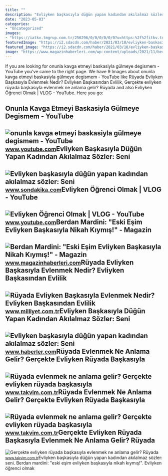 ```yaml
---
title: ""
description: "Evliyken başkasıyla düğün yapan kadından akılalmaz sözler: seni"
date: "2023-05-03"
categories:
- "Uncategorized"
images:
- "https://iatkv.tmgrup.com.tr/256296/0/0/0/0/0/0?u=https:%2f%2fitkv.tmgrup.com.tr%2falbum%2f2021%2f12%2f29%2f1640807489790.jpg&amp;mw=1100&amp;l=1"
featuredImage: "https://i2.sdacdn.com/haber/2021/03/18/evliyken-baskasiyla-dugun-yapan-kadindan-14003500_5998_amp.jpg"
featured_image: "https://i2.sdacdn.com/haber/2021/03/18/evliyken-baskasiyla-dugun-yapan-kadindan-14003500_5998_amp.jpg"
image: "https://www.magazinhaberleri.com/wp-content/uploads/2021/11/berdan-mardini-eski-esim-evliyken-baskasiyla-nikah-kiymis.jpg"
---
```


If you are looking for onunla kavga etmeyi baskasiyla gülmeye degismem - YouTube you've came to the right page. We have 9 Images about onunla kavga etmeyi baskasiyla gülmeye degismem - YouTube like Rüyada Evliyken Başkasıyla Evlenmek Nedir? Evliyken Başkasından Evlilik, Gerçekte evliyken rüyada başkasıyla evlenmek ne anlama gelir? Rüyada and also Evliyken Öğrenci Olmak | VLOG - YouTube. Here you go:

Onunla Kavga Etmeyi Baskasiyla Gülmeye Degismem - YouTube
---------------------------------------------------------

 ![onunla kavga etmeyi baskasiyla gülmeye degismem - YouTube](https://i.ytimg.com/vi/oodafvl0zkA/maxresdefault.jpg) <small>www.youtube.com</small>Evliyken Başkasıyla Düğün Yapan Kadından Akılalmaz Sözler: Seni
---------------------------------------------------------------

 ![Evliyken başkasıyla düğün yapan kadından akılalmaz sözler: Seni](https://i2.sdacdn.com/haber/2021/03/18/evliyken-baskasiyla-dugun-yapan-kadindan-14003500_5998_amp.jpg) <small>www.sondakika.com</small>Evliyken Öğrenci Olmak | VLOG - YouTube
---------------------------------------

 ![Evliyken Öğrenci Olmak | VLOG - YouTube](https://i.ytimg.com/vi/FnM0wTtsJgU/maxresdefault.jpg) <small>www.youtube.com</small>Berdan Mardini: "Eski Eşim Evliyken Başkasıyla Nikah Kıymış!" - Magazin
-----------------------------------------------------------------------

 ![Berdan Mardini: "Eski Eşim Evliyken Başkasıyla Nikah Kıymış!" - Magazin](https://www.magazinhaberleri.com/wp-content/uploads/2021/11/berdan-mardini-eski-esim-evliyken-baskasiyla-nikah-kiymis.jpg) <small>www.magazinhaberleri.com</small>Rüyada Evliyken Başkasıyla Evlenmek Nedir? Evliyken Başkasından Evlilik
-----------------------------------------------------------------------

 ![Rüyada Evliyken Başkasıyla Evlenmek Nedir? Evliyken Başkasından Evlilik](https://i2.milimaj.com/i/milliyet/75/0x410/6051e73986b24415d8d66635.jpg) <small>www.milliyet.com.tr</small>Evliyken Başkasıyla Düğün Yapan Kadından Akılalmaz Sözler: Seni
---------------------------------------------------------------

 ![Evliyken başkasıyla düğün yapan kadından akılalmaz sözler: Seni](https://i.hbrcdn.com/haber/2021/03/18/evliyken-baskasiyla-dugun-yapan-kadindan-14003500_5403_m.jpg) <small>www.haberler.com</small>Rüyada Evlenmek Ne Anlama Gelir? Gerçekte Evliyken Rüyada Başkasıyla
--------------------------------------------------------------------

 ![Rüyada evlenmek ne anlama gelir? Gerçekte evliyken rüyada başkasıyla](https://iatkv.tmgrup.com.tr/256296/0/0/0/0/0/0?u=https:%2f%2fitkv.tmgrup.com.tr%2falbum%2f2021%2f12%2f29%2f1640807489790.jpg&mw=1100&l=1) <small>www.takvim.com.tr</small>Rüyada Evlenmek Ne Anlama Gelir? Gerçekte Evliyken Rüyada Başkasıyla
--------------------------------------------------------------------

 ![Rüyada evlenmek ne anlama gelir? Gerçekte evliyken rüyada başkasıyla](https://iatkv.tmgrup.com.tr/711381/600/314/0/38/800/456?u=https:%2f%2fitkv.tmgrup.com.tr%2falbum%2f2021%2f12%2f29%2f1640807509719.jpg) <small>www.takvim.com.tr</small>Gerçekte Evliyken Rüyada Başkasıyla Evlenmek Ne Anlama Gelir? Rüyada
--------------------------------------------------------------------

 ![Gerçekte evliyken rüyada başkasıyla evlenmek ne anlama gelir? Rüyada](https://iatkv.tmgrup.com.tr/c24dba/600/314/0/0/1200/628?u=https:%2f%2fitkv.tmgrup.com.tr%2falbum%2f2022%2f01%2f26%2f1643202051751.jpg) <small>www.takvim.com.tr</small>Evliyken başkasıyla düğün yapan kadından akılalmaz sözler: seni. Berdan mardini: "eski eşim evliyken başkasıyla nikah kıymış!". Evliyken öğrenci olmak
